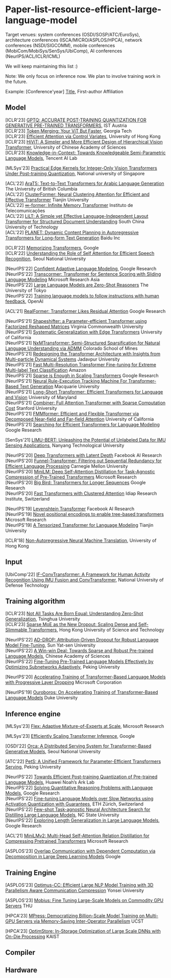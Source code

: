 # Paper-list-resource-efficient-large-language-model

Target venues: system conferences (OSDI/SOSP/ATC/EuroSys), architecture conferences (ISCA/MICRO/ASPLOS/HPCA), network conferences (NSDI/SIGCOMM), mobile conferences (MobiCom/MobiSys/SenSys/UbiComp), AI conferences (NeurIPS/ACL/ICLR/ICML)

We will keep maintaining this list :)

Note: We only focus on inference now. We plan to involve training work in the future.

Example: [Conference'year] [Title](doi), First-author Affiliation

## Model

[ICLR'23] [GPTQ: ACCURATE POST-TRAINING QUANTIZATION FOR GENERATIVE PRE-TRAINED TRANSFORMERS](https://openreview.net/pdf?id=tcbBPnfwxS), IST Austria </br>
[ICLR'23] [Token Merging: Your ViT But Faster](https://openreview.net/pdf?id=JroZRaRw7Eu),  Georgia Tech </br>
[ICLR'23] [Efficient Attention via Control Variates](https://openreview.net/pdf?id=G-uNfHKrj46), University of Hong Kong </br>
[ICLR'23] [HiViT: A Simpler and More Efficient Design of Hierarchical Vision Transformer](https://openreview.net/pdf?id=3F6I-0-57SC), University of Chinese Academy of Sciences </br>
[ICLR'23] [Knowledge-in-Context: Towards Knowledgeable Semi-Parametric Language Models](https://openreview.net/pdf?id=a2jNdqE2102), Tencent AI Lab </br>


[MLSys'23] [Practical Edge Kernels for Integer-Only Vision Transformers Under Post-training Quantization](https://mlsys.org/Conferences/2023/Schedule?showEvent=2442), National university of Singapore </br>

[ACL'22] [AraT5: Text-to-Text Transformers for Arabic Language Generation](https://aclanthology.org/2022.acl-long.47/) The University of British Columbia </br>
[ACL'22] [ClusterFormer: Neural Clustering Attention for Efficient and Effective Transformer](https://aclanthology.org/2022.acl-long.170/) Tianjin University </br>
[ACL'22] [∞-former: Infinite Memory Transformer](https://aclanthology.org/2022.acl-long.375/) Instituto de Telecomunicações </br>
[ACL'22] [LiLT: A Simple yet Effective Language-Independent Layout Transformer for Structured Document Understanding](https://aclanthology.org/2022.acl-long.534/) South China University of Technology </br>
[ACL'22] [PLANET: Dynamic Content Planning in Autoregressive Transformers for Long-form Text Generation](https://aclanthology.org/2022.acl-long.163/) Baidu Inc  </br>

[ICLR'22] [Memorizing Transformers](https://openreview.net/pdf?id=TrjbxzRcnf-), Google <br>
[ICLR'22] [Understanding the Role of Self Attention for Efficient Speech Recognition]([https://openreview.net/pdf?id=TrjbxzRcnf-](https://openreview.net/pdf?id=AvcfxqRy4Y)), Seoul National University <br>

[NeurIPS'22] [Confident Adaptive Language Modeling](https://openreview.net/pdf?id=uLYc4L3C81A), Google Research </br>
[NeurIPS'22] [Transcormer: Transformer for Sentence Scoring with Sliding Language Modeling](https://proceedings.neurips.cc/paper_files/paper/2022/hash/486ff0b164cf92b0255fe39863bcf99e-Abstract-Conference.html) Microsoft Research Asia </br>
[NeurIPS'22] [Large Language Models are Zero-Shot Reasoners](https://proceedings.neurips.cc/paper_files/paper/2022/hash/8bb0d291acd4acf06ef112099c16f326-Abstract-Conference.html) The University of Tokyo </br>
[NeurIPS'22] [Training language models to follow instructions with human feedback](https://proceedings.neurips.cc/paper_files/paper/2022/hash/b1efde53be364a73914f58805a001731-Abstract-Conference.html), OpenAI </br>

[ACL'21] [RealFormer: Transformer Likes Residual Attention](https://aclanthology.org/2021.findings-acl.81/) Google Research  </br>

[NeurIPS'21] [Shapeshifter: a Parameter-efficient Transformer using Factorized Reshaped Matrices](https://proceedings.neurips.cc/paper_files/paper/2021/hash/09def3ebbc44ff3426b28fcd88c83554-Abstract.html) Virginia Commonwealth University </br>
[NeurIPS'21] [Systematic Generalization with Edge Transformers](https://proceedings.neurips.cc/paper_files/paper/2021/hash/0a4dc6dae338c9cb08947c07581f77a2-Abstract.html) University of California </br>
[NeurIPS'21] [NxMTransformer: Semi-Structured Sparsification for Natural Language Understanding via ADMM](https://proceedings.neurips.cc/paper_files/paper/2021/hash/0e4f5cc9f4f3f7f1651a6b9f9214e5b1-Abstract.html) Colorado School of Mines </br>
[NeurIPS'21] [Redesigning the Transformer Architecture with Insights from Multi-particle Dynamical Systems](https://proceedings.neurips.cc/paper_files/paper/2021/hash/2bd388f731f26312bfc0fe30da009595-Abstract.html) Jadavpur University </br>
[NeurIPS'21] [Fast Multi-Resolution Transformer Fine-tuning for Extreme Multi-label Text Classification](https://proceedings.neurips.cc/paper_files/paper/2021/hash/3bbca1d243b01b47c2bf42b29a8b265c-Abstract.html) Amazon </br>
[NeurIPS'21] [Sparse is Enough in Scaling Transformers](https://proceedings.neurips.cc/paper_files/paper/2021/hash/51f15efdd170e6043fa02a74882f0470-Abstract.html) Google Research </br>
[NeurIPS'21] [Neural Rule-Execution Tracking Machine For Transformer-Based Text Generation](https://proceedings.neurips.cc/paper_files/paper/2021/hash/8ce241e1ed84937ee48322b170b9b18c-Abstract.html) Macquarie University </br>
[NeurIPS'21] [Long-Short Transformer: Efficient Transformers for Language and Vision](https://proceedings.neurips.cc/paper_files/paper/2021/hash/9425be43ba92c2b4454ca7bf602efad8-Abstract.html) University of Maryland </br>
[NeurIPS'21] [Combiner: Full Attention Transformer with Sparse Computation Cost](https://proceedings.neurips.cc/paper_files/paper/2021/hash/bd4a6d0563e0604510989eb8f9ff71f5-Abstract.html) Stanford University </br>
[NeurIPS'21] [FMMformer: Efficient and Flexible Transformer via Decomposed Near-field and Far-field Attention](https://proceedings.neurips.cc/paper_files/paper/2021/hash/f621585df244e9596dc70a39b579efb1-Abstract.html) University of California </br>
[NeurIPS'21] [Searching for Efficient Transformers for Language Modeling](https://proceedings.neurips.cc/paper_files/paper/2021/hash/2f3c6a4cd8af177f6456e7e51a916ff3-Abstract.html) Google Research </br>


[SenSys'21] [LIMU-BERT: Unleashing the Potential of Unlabeled Data for IMU Sensing Applications](https://dapowan.github.io/files/LIMU-BERT.pdf), Nanyang Technological University </br>

[NeurIPS'20] [Deep Transformers with Latent Depth](https://proceedings.neurips.cc/paper_files/paper/2020/hash/1325cdae3b6f0f91a1b629307bf2d498-Abstract.html) Facebook AI Research </br>
[NeurIPS'20] [Funnel-Transformer: Filtering out Sequential Redundancy for Efficient Language Processing](https://proceedings.neurips.cc/paper_files/paper/2020/hash/2cd2915e69546904e4e5d4a2ac9e1652-Abstract.html) Carnegie Mellon University </br>
[NeurIPS'20] [MiniLM: Deep Self-Attention Distillation for Task-Agnostic Compression of Pre-Trained Transformers](https://proceedings.neurips.cc/paper_files/paper/2020/hash/3f5ee243547dee91fbd053c1c4a845aa-Abstract.html) Microsoft Research </br>
[NeurIPS'20] [Big Bird: Transformers for Longer Sequences](https://proceedings.neurips.cc/paper_files/paper/2020/hash/c8512d142a2d849725f31a9a7a361ab9-Abstract.html) Google Research </br>
[NeurIPS'20] [Fast Transformers with Clustered Attention](https://proceedings.neurips.cc/paper_files/paper/2020/hash/f6a8dd1c954c8506aadc764cc32b895e-Abstract.html) 
Idiap Research Institute, Switzerland </br>

[NeurIPS'19] [Levenshtein Transformer](https://proceedings.neurips.cc/paper_files/paper/2019/hash/675f9820626f5bc0afb47b57890b466e-Abstract.html) Facebook AI Research </br>
[NeurIPS'19] [Novel positional encodings to enable tree-based transformers](https://proceedings.neurips.cc/paper_files/paper/2019/hash/6e0917469214d8fbd8c517dcdc6b8dcf-Abstract.html) Microsoft Research </br>
[NeurIPS'19] [A Tensorized Transformer for Language Modeling](https://proceedings.neurips.cc/paper_files/paper/2019/hash/dc960c46c38bd16e953d97cdeefdbc68-Abstract.html)  Tianjin University
<!-- [NeurIPS'19] [Graph Transformer Networks](https://proceedings.neurips.cc/paper_files/paper/2019/hash/9d63484abb477c97640154d40595a3bb-Abstract.html) Korea University </br> -->

[ICLR'18] [Non-Autoregressive Neural Machine Translation](https://openreview.net/pdf?id=B1l8BtlCb), University of Hong Kong </br>

## Input

[UbiComp'22] [IF-ConvTransformer: A Framework for Human Activity Recognition Using IMU Fusion and ConvTransformer](https://dl.acm.org/doi/pdf/10.1145/3534584), National University of Defense Technology </br>

## Training algorithm
[ICLR'23] [Not All Tasks Are Born Equal: Understanding Zero-Shot Generalization](https://openreview.net/pdf?id=KGV-GBh8fb),  Tsinghua University </br>
[ICLR'23] [Sparse MoE as the New Dropout: Scaling Dense and Self-Slimmable Transformers](https://openreview.net/pdf?id=j8IiQUM33s),  Hong Kong University of Science and Technology </br>

[NeurIPS'22] [AD-DROP: Attribution-Driven Dropout for Robust Language Model Fine-Tuning](https://proceedings.neurips.cc/paper_files/paper/2022/hash/4fdf8d49476a8001c91f9e9e90530e13-Abstract-Conference.html), Sun Yat-sen University </br>
[NeurIPS'22] [A Win-win Deal: Towards Sparse and Robust Pre-trained Language Models](https://proceedings.neurips.cc/paper_files/paper/2022/hash/7a27143ea615262a0c122eb179c9b7a6-Abstract-Conference.html), Chinese Academy of Sciences </br>
[NeurIPS'22] [Fine-Tuning Pre-Trained Language Models Effectively by Optimizing Subnetworks Adaptively](https://proceedings.neurips.cc/paper_files/paper/2022/hash/869bfd807a513755bef25e3896a19a21-Abstract-Conference.html), Peking University </br>

[NeurIPS'20] [Accelerating Training of Transformer-Based Language Models with Progressive Layer Dropping](https://proceedings.neurips.cc/paper_files/paper/2020/hash/a1140a3d0df1c81e24ae954d935e8926-Abstract.html) Microsoft Corporation </br>

[NeurIPS'19] [Ouroboros: On Accelerating Training of Transformer-Based Language Models](https://proceedings.neurips.cc/paper_files/paper/2019/hash/1b79b52d1bf6f71b2b1eb7ca08ed0776-Abstract.html) Duke University </br>

## Inference engine

[MLSys'23] [Flex: Adaptive Mixture-of-Experts at Scale](https://mlsys.org/Conferences/2023/Schedule?showEvent=2477), Microsoft Research </br>

[MLSys'23] [Efficiently Scaling Transformer Inference](https://mlsys.org/Conferences/2023/Schedule?showEvent=2463), Google </br>

[OSDI'22] [Orca: A Distributed Serving System for Transformer-Based Generative Models](https://www.usenix.org/system/files/osdi22-yu.pdf), Seoul National University </br>

[ATC'22] [PetS: A Unified Framework for Parameter-Efficient Transformers Serving](https://www.usenix.org/system/files/atc22-zhou-zhe.pdf), Peking University </br>

[NeurIPS'22] [Towards Efficient Post-training Quantization of Pre-trained Language Models](https://proceedings.neurips.cc/paper_files/paper/2022/hash/096347b4efc264ae7f07742fea34af1f-Abstract-Conference.html), Huawei Noah’s Ark Lab </br>
[NeurIPS'22] [Solving Quantitative Reasoning Problems with Language Models](https://proceedings.neurips.cc/paper_files/paper/2022/hash/18abbeef8cfe9203fdf9053c9c4fe191-Abstract-Conference.html), Google Research </br>
[NeurIPS'22] [Fine-tuning Language Models over Slow Networks using Activation Quantization with Guarantees](https://proceedings.neurips.cc/paper_files/paper/2022/hash/7a43b8eb92cd5f652b78eeee3fb6f910-Abstract-Conference.html), ETH Zürich, Switzerland </br>
[NeurIPS'22] [Few-shot Task-agnostic Neural Architecture Search for Distilling Large Language Models](https://proceedings.neurips.cc/paper_files/paper/2022/hash/b7c12689a89e98a61bcaa65285a41b7c-Abstract-Conference.html), NC State University </br>
[NeurIPS'22] [Exploring Length Generalization in Large Language Models](https://proceedings.neurips.cc/paper_files/paper/2022/hash/fb7451e43f9c1c35b774bcfad7a5714b-Abstract-Conference.html), Google Research </br>

[ACL'21] [MiniLMv2: Multi-Head Self-Attention Relation Distillation for Compressing Pretrained Transformers](https://aclanthology.org/2021.findings-acl.188/) Microsoft Research </br>

[ASPLOS'23] [Overlap Communication with Dependent Computation via Decomposition in Large Deep Learning Models](https://dl.acm.org/doi/pdf/10.1145/3567955.3567959) Google

## Training Engine

[ASPLOS'23] [Optimus-CC: Efficient Large NLP Model Training with 3D Parallelism Aware Communication Compression](https://dl.acm.org/doi/10.1145/3575693.3575712) Yonsei University

[ASPLOS'23] [Mobius: Fine Tuning Large-Scale Models on Commodity GPU Servers](https://dl.acm.org/doi/10.1145/3575693.3575703) THU

[HPCA'23] [MPress: Democratizing Billion-Scale Model Training on Multi-GPU Servers via Memory-Saving Inter-Operator Parallelism](https://ieeexplore.ieee.org/document/10071077) UCST

[HPCA'23] [OptimStore: In-Storage Optimization of Large Scale DNNs with On-Die Processing](https://ieeexplore.ieee.org/document/10071024) KAIST

## Compiler

## Hardware
